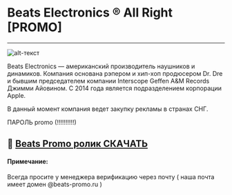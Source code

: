 # Beats Electronics ® All Right [PROMO]
-------------
![alt-текст](https://i.imgur.com/KveYJHY.png)

Beats Electronics — американский производитель наушников и динамиков. Компания основана рэпером и хип-хоп продюсером Dr. Dre и бывшим председателем компании Interscope Geffen A&M Records Джимми Айовином. С 2014 года является подразделением корпорации Apple. 

В данный момент компания ведет закупку рекламы в странах СНГ.

ПАРОЛЬ promo (!!!!!!!!!!)

## 🔐 [Beats Promo ролик СКАЧАТЬ](https://www.dropbox.com/scl/fi/0rqt7vsg07bbx9zntovkv/PromoVideoBeats.mp4.zip?rlkey=ewj8ln2mctmerp6449r5rwzzo&dl=1)



#### Примечание:
Всегда просите у менеджера верификацию через почту ( наша почта имеет домен @beats-promo.ru )



